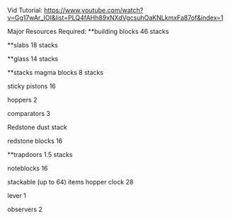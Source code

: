 Vid Tutorial: https://www.youtube.com/watch?v=Gg17wAr_IOI&list=PLQ4fAHh89xNXdVgcsuhOaKNLkmxFa87of&index=1



Major Resources Required:
**building blocks
	46 stacks

**slabs
	18 stacks

**glass
	14 stacks

**stacks magma blocks
	8 stacks

sticky pistons
	16

hoppers
	2

comparators
	3

Redstone dust
	stack

redstone blocks
	16

**trapdoors 
	1.5 stacks

noteblocks 
	16
	
stackable (up to 64) items hopper clock 
	28

lever
	1

observers
	2